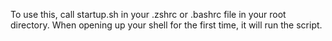 To use this, call startup.sh in your .zshrc or .bashrc file in your root directory. When opening up your shell for the first time, it will run the script.

